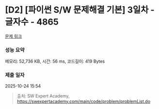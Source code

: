 # [D2] [파이썬 S/W 문제해결 기본] 3일차 - 글자수 - 4865 

[문제 링크](https://swexpertacademy.com/main/code/problem/problemDetail.do?contestProbId=AWTQSs6qQL0DFAVT) 

### 성능 요약

메모리: 52,736 KB, 시간: 56 ms, 코드길이: 419 Bytes

### 제출 일자

2025-10-24 15:54



> 출처: SW Expert Academy, https://swexpertacademy.com/main/code/problem/problemList.do